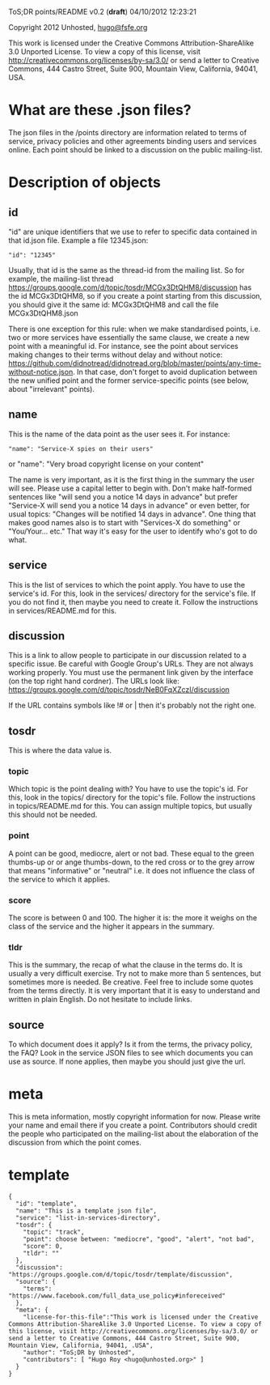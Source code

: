 ToS;DR points/README v0.2 (**draft**) 04/10/2012 12:23:21 

Copyright 2012 Unhosted, hugo@fsfe.org

This work is licensed under the Creative Commons Attribution-ShareAlike 3.0 Unported License. To view a copy of this license, visit http://creativecommons.org/licenses/by-sa/3.0/ or send a letter to Creative Commons, 444 Castro Street, Suite 900, Mountain View, California, 94041, USA.

# What are these .json files?

The json files in the /points directory are information related to terms of service, privacy policies and other agreements binding users and services online. Each point should be linked to a discussion on the public mailing-list.
 
# Description of objects

## id

"id" are unique identifiers that we use to refer to specific data contained in that id.json file. Example a file 12345.json:

	"id": "12345"

Usually, that id is the same as the thread-id from the mailing list. So for example, the mailing-list thread https://groups.google.com/d/topic/tosdr/MCGx3DtQHM8/discussion has the id MCGx3DtQHM8, so if you create a point starting from this discussion, you should give it the same id: MCGx3DtQHM8 and call the file MCGx3DtQHM8.json

There is one exception for this rule: when we make standardised points, i.e. two or more services have essentially the same clause, we create a new point with a meaningful id. For instance, see the point about services making changes to their terms without delay and without notice: https://github.com/didnotread/didnotread.org/blob/master/points/any-time-without-notice.json. In that case, don't forget to avoid duplication between the new unified point and the former service-specific points (see below, about "irrelevant" points).

## name 

This is the name of the data point as the user sees it. For instance:

	"name": "Service-X spies on their users"
or
	"name": "Very broad copyright license on your content"
	
The name is very important, as it is the first thing in the summary the user will see. Please use a capital letter to begin with. Don't make half-formed sentences like "will send you a notice 14 days in advance" but prefer "Service-X will send you a notice 14 days in advance" or even better, for usual topics: "Changes will be notified 14 days in advance". One thing that makes good names also is to start with "Services-X do something" or "You/Your… etc." That way it's easy for the user to identify who's got to do what.

## service

This is the list of services to which the point apply. You have to use the service's id. For this, look in the services/ directory for the service's file. If you do not find it, then maybe you need to create it. Follow the instructions in services/README.md for this.
	
## discussion

This is a link to allow people to participate in our discussion related to a specific issue. Be careful with Google Group's URLs. They are not always working properly. You must use the permanent link given by the interface (on the top right hand cordner). The URLs look like:
	https://groups.google.com/d/topic/tosdr/NeB0FqXZczI/discussion
	
If the URL contains symbols like !# or | then it's probably not the right one.

## tosdr

This is where the data value is.

### topic

Which topic is the point dealing with? You have to use the topic's id. For this, look in the topics/ directory for the topic's file. Follow the instructions in topics/README.md for this. You can assign multiple topics, but usually this should not be needed.

### point

A point can be good, mediocre, alert or not bad. These equal to the green thumbs-up or or ange thumbs-down, to the red cross or to the grey arrow that means "informative" or "neutral" i.e. it does not influence the class of the service to which it applies.

### score

The score is between 0 and 100. The higher it is: the more it weighs on the class of the service and the higher it appears in the summary.

### tldr

This is the summary, the recap of what the clause in the terms do. It is usually a very difficult exercise. Try not to make more than 5 sentences, but sometimes more is needed. Be creative. Feel free to include some quotes from the terms directly. It is very important that it is easy to understand and written in plain English. Do not hesitate to include links.

## source

To which document does it apply? Is it from the terms, the privacy policy, the FAQ? Look in the service JSON files to see which documents you can use as source. If none applies, then maybe you should just give the url.

# meta

This is meta information, mostly copyright information for now. Please write your name and email there if you create a point. Contributors should credit the people who participated on the mailing-list about the elaboration of the discussion from which the point comes.

# template

	{
	  "id": "template",
	  "name": "This is a template json file",
	  "service": "list-in-services-directory",
	  "tosdr": {
	  	"topic": "track",
	  	"point": choose between: "mediocre", "good", "alert", "not bad",
	  	"score": 0, 
	  	"tldr": ""
	  },
	  "discussion": "https://groups.google.com/d/topic/tosdr/template/discussion",
	  "source": {
	  	"terms": "https://www.facebook.com/full_data_use_policy#inforeceived"
	  },
	  "meta": {
	  	"license-for-this-file":"This work is licensed under the Creative Commons Attribution-ShareAlike 3.0 Unported License. To view a copy of this license, visit http://creativecommons.org/licenses/by-sa/3.0/ or send a letter to Creative Commons, 444 Castro Street, Suite 900, Mountain View, California, 94041, .USA",
	  	"author": "ToS;DR by Unhosted",
	  	"contributors": [ "Hugo Roy <hugo@unhosted.org>" ]
	  }
	}
